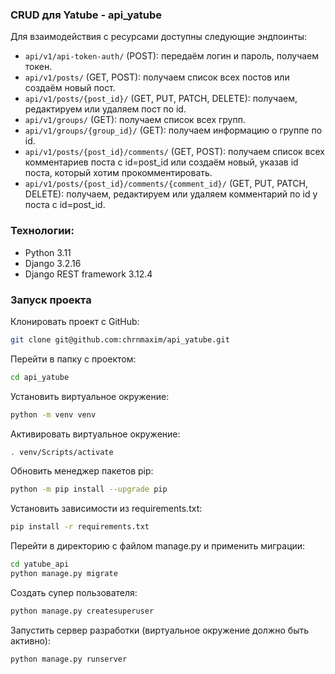 ### CRUD для Yatube - api_yatube

Для взаимодействия с ресурсами доступны следующие эндпоинты:
* ```api/v1/api-token-auth/``` (POST): передаём логин и пароль, получаем токен.
* ```api/v1/posts/``` (GET, POST): получаем список всех постов или создаём новый пост.
* ```api/v1/posts/{post_id}/``` (GET, PUT, PATCH, DELETE): получаем, редактируем или удаляем пост по id.
* ```api/v1/groups/``` (GET): получаем список всех групп.
* ```api/v1/groups/{group_id}/``` (GET): получаем информацию о группе по id.
* ```api/v1/posts/{post_id}/comments/``` (GET, POST): получаем список всех комментариев поста с id=post_id или создаём новый, указав id поста, который хотим прокомментировать.
* ```api/v1/posts/{post_id}/comments/{comment_id}/``` (GET, PUT, PATCH, DELETE): получаем, редактируем или удаляем комментарий по id у поста с id=post_id.

### Технологии:
* Python 3.11
* Django 3.2.16
* Django REST framework 3.12.4


### Запуск проекта

Клонировать проект c GitHub:

```bash
git clone git@github.com:chrnmaxim/api_yatube.git
```

Перейти в папку с проектом:

```bash
cd api_yatube
```
Установить виртуальное окружение:
```bash
python -m venv venv
```
Активировать виртуальное окружениe:
```bash
. venv/Scripts/activate
```
Обновить менеджер пакетов pip:
```bash
python -m pip install --upgrade pip
```
Установить зависимости из requirements.txt:
```bash
pip install -r requirements.txt
``` 
Перейти в директорию с файлом manage.py и применить миграции:
```bash
cd yatube_api
python manage.py migrate
``` 
Создать супер пользователя:

```bash
python manage.py createsuperuser
```
Запустить сервер разработки (виртуальное окружение должно быть активно):
```bash
python manage.py runserver 
```
